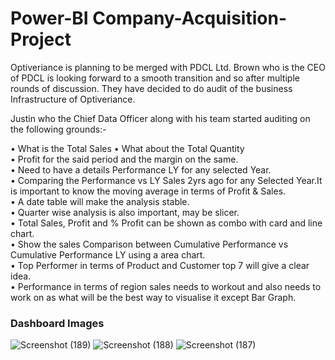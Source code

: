 # Power-BI Company-Acquisition-Project


Optiveriance is planning to be merged with PDCL Ltd. Brown
who is the CEO of PDCL is looking forward to a smooth
transition and so after multiple rounds of discussion. They
have decided to do audit of the business Infrastructure of
Optiveriance.

Justin who the Chief Data Officer along with his team started
auditing on the following grounds:-

• What is the Total Sales
• What about the Total Quantity    
• Profit for the said period and the margin on the same.  
• Need to have a details Performance LY for any selected Year.  
• Comparing the Performance vs LY Sales 2yrs ago for any Selected Year.It is important to know the moving average in terms of Profit & Sales.    
• A date table will make the analysis stable.  
• Quarter wise analysis is also important, may be slicer.  
• Total Sales, Profit and % Profit can be shown as combo with card and line chart.  
• Show the sales Comparison between Cumulative Performance vs Cumulative Performance LY using a area chart.  
• Top Performer in terms of Product and Customer top 7 will give a clear idea.  
• Performance in terms of region sales needs to workout and also needs to work on as what will be the best way to visualise it except Bar Graph.  

### Dashboard Images

![Screenshot (189)](https://user-images.githubusercontent.com/47423831/164443775-752d0b3e-2be2-464a-b563-9c5b4d7bca68.png)
![Screenshot (188)](https://user-images.githubusercontent.com/47423831/164443782-afdc31cf-443f-4ac8-b447-f04ed3cb5636.png)
![Screenshot (187)](https://user-images.githubusercontent.com/47423831/164443787-8e5f2ea4-2ef3-43b4-9014-646468d347b3.png)
